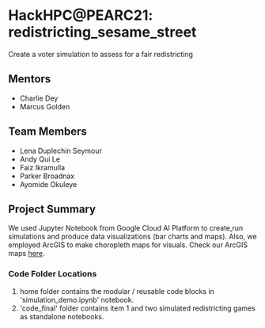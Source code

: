 # HackHPC@PEARC21: redistricting_sesame_street
Create a voter simulation to assess for a fair redistricting
## Mentors
 * Charlie Dey
 * Marcus Golden

## Team Members
 * Lena Duplechin Seymour
 * Andy Qui Le
 * Faiz Ikramulla
 * Parker Broadnax
 * Ayomide Okuleye

## Project Summary
We used Jupyter Notebook from Google Cloud AI Platform to create,run simulations and produce data visualizations (bar charts and maps). Also, we employed ArcGIS to make choropleth maps for visuals. Check our ArcGIS maps [here](https://drive.google.com/drive/folders/1Z36J_56eray7mXSlretrV2ADojGjra8m?usp=sharing).  

### Code Folder Locations  
1) home folder contains the modular / reusable code blocks in 'simulation_demo.ipynb' notebook.  
2) 'code_final' folder contains item 1 and two simulated redistricting games as standalone notebooks.  
